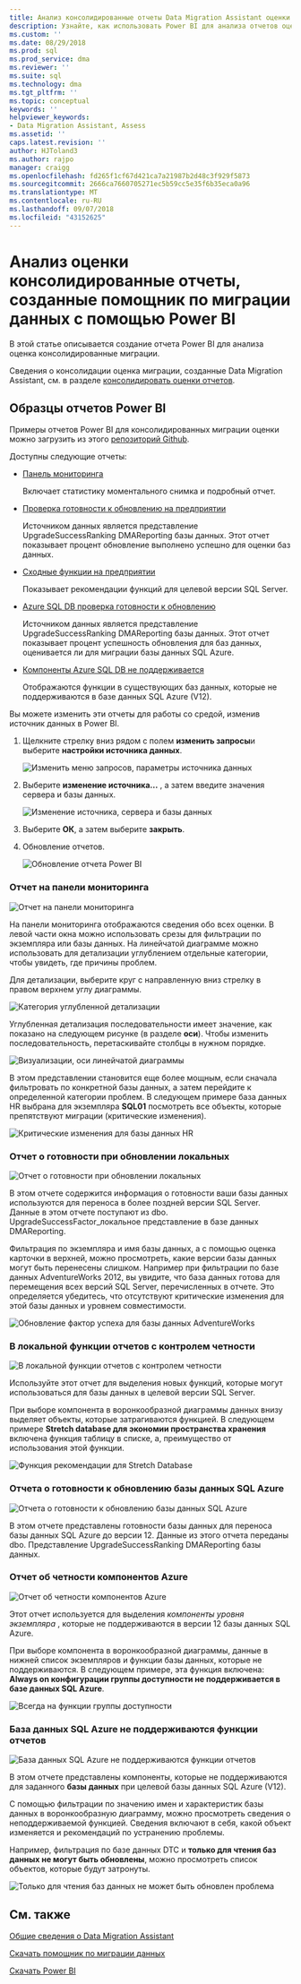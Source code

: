 ```yaml
---
title: Анализ консолидированные отчеты Data Migration Assistant оценки с помощью Power BI (SQL Server) | Документация Майкрософт
description: Узнайте, как использовать Power BI для анализа отчетов оценка миграции данных, которые импортированы и объединены в SQL Server
ms.custom: ''
ms.date: 08/29/2018
ms.prod: sql
ms.prod_service: dma
ms.reviewer: ''
ms.suite: sql
ms.technology: dma
ms.tgt_pltfrm: ''
ms.topic: conceptual
keywords: ''
helpviewer_keywords:
- Data Migration Assistant, Assess
ms.assetid: ''
caps.latest.revision: ''
author: HJToland3
ms.author: rajpo
manager: craigg
ms.openlocfilehash: fd265f1cf67d421ca7a21987b2d48c3f929f5873
ms.sourcegitcommit: 2666ca7660705271ec5b59cc5e35f6b35eca0a96
ms.translationtype: MT
ms.contentlocale: ru-RU
ms.lasthandoff: 09/07/2018
ms.locfileid: "43152625"
---
```

# <a name="analyze-consolidated-assessment-reports-created-by-data-migration-assistant-with-power-bi"></a>Анализ оценки консолидированные отчеты, созданные помощник по миграции данных с помощью Power BI

В этой статье описывается создание отчета Power BI для анализа оценка консолидированные миграции.

Сведения о консолидации оценка миграции, созданные Data Migration Assistant, см. в разделе [консолидировать оценки отчетов](../dma/dma-consolidatereports.md).

## <a name="sample-power-bi-reports"></a>Образцы отчетов Power BI

Примеры отчетов Power BI для консолидированных миграции оценки можно загрузить из этого [репозиторий Github](https://github.com/Microsoft/sql-server-samples/tree/master/samples/features/data-migration-assistant).

Доступны следующие отчеты: 

- [Панель мониторинга](#dashboard--details)

  Включает статистику моментального снимка и подробный отчет.

- [Проверка готовности к обновлению на предприятии](#on-premises-upgrade-readiness--details)

  Источником данных является представление UpgradeSuccessRanking DMAReporting базы данных.  Этот отчет показывает процент обновление выполнено успешно для оценки баз данных.

- [Сходные функции на предприятии](#on-premise-feature-parity--details)

  Показывает рекомендации функций для целевой версии SQL Server.

- [Azure SQL DB проверка готовности к обновлению](#azure-sql-db-upgrade-readiness--details)

  Источником данных является представление UpgradeSuccessRanking DMAReporting базы данных.  Этот отчет показывает процент успешность обновления для баз данных, оценивается ли для миграции базы данных SQL Azure.

- [Компоненты Azure SQL DB не поддерживается](#azure-sql-db-unsupported-features--details)

  Отображаются функции в существующих баз данных, которые не поддерживаются в базе данных SQL Azure (V12).

Вы можете изменить эти отчеты для работы со средой, изменив источник данных в Power BI. 

1. Щелкните стрелку вниз рядом с полем **изменить запросы**и выберите **настройки источника данных**.

   ![Изменить меню запросов, параметры источника данных](../dma/media/DataSourceSettings.png)

1. Выберите **изменение источника...** , а затем введите значения сервера и базы данных.

   ![Изменение источника, сервера и базы данных](../dma/media/ChangeSource.png)

1. Выберите **ОК**, а затем выберите **закрыть**.

1. Обновление отчетов.

   ![Обновление отчета Power BI](../dma/media/RefreshReport.png)

### <a name="dashboard-report"></a>Отчет на панели мониторинга

![Отчет на панели мониторинга](../dma/media/DashboardReport.png)

На панели мониторинга отображаются сведения обо всех оценки. В левой части окна можно использовать срезы для фильтрации по экземпляра или базы данных. На линейчатой диаграмме можно использовать для детализации углублением отдельные категории, чтобы увидеть, где причины проблем.

Для детализации, выберите круг с направленную вниз стрелку в правом верхнем углу диаграммы.

![Категория углубленной детализации](../dma/media/CategoryDrillDown.png)

Углубленная детализация последовательности имеет значение, как показано на следующем рисунке (в разделе **оси**). Чтобы изменить последовательность, перетаскивайте столбцы в нужном порядке.

![Визуализации, оси линейчатой диаграммы](../dma/media/VisualizationsAxis.png)

В этом представлении становится еще более мощным, если сначала фильтровать по конкретной базы данных, а затем перейдите к определенной категории проблем. В следующем примере база данных HR выбрана для экземпляра **SQL01** посмотреть все объекты, которые препятствуют миграции (критические изменения).

![Критические изменения для базы данных HR](../dma/media/BreakingChanges.png)

### <a name="on-premises-upgrade-readiness-report"></a>Отчет о готовности при обновлении локальных

![Отчет о готовности при обновлении локальных](../dma/media/OnPremisesUpgradeReadinessReport.png)

В этом отчете содержится информация о готовности ваши базы данных используются для переноса в более поздней версии SQL Server. Данные в этом отчете поступают из dbo. UpgradeSuccessFactor\_локальное представление в базе данных DMAReporting.

Фильтрация по экземпляра и имя базы данных, а с помощью оценка карточки в верхней, можно просмотреть, какие версии базы данных могут быть перенесены слишком. Например при фильтрации по базе данных AdventureWorks 2012, вы увидите, что база данных готова для перемещения всех версий SQL Server, перечисленных в отчете. Это определяется убедитесь, что отсутствуют критические изменения для этой базы данных и уровнем совместимости.

![Обновление фактор успеха для базы данных AdventureWorks](../dma/media/UpgradeSuccessFactor.png)

### <a name="on-premises-feature-parity-report"></a>В локальной функции отчетов с контролем четности

![В локальной функции отчетов с контролем четности](../dma/media/OnPremisesFeatureParityReport.png)

Используйте этот отчет для выделения новых функций, которые могут использоваться для базы данных в целевой версии SQL Server.

При выборе компонента в воронкообразной диаграммы данных внизу выделяет объекты, которые затрагиваются функцией. В следующем примере **Stretch database для экономии пространства хранения** включена функция таблицу в списке, а, преимущество от использования этой функции.

![Функция рекомендации для Stretch Database](../dma/media/FeatureRecommend_StretchDatabase.png)

### <a name="azure-sql-db-upgrade-readiness-report"></a>Отчета о готовности к обновлению базы данных SQL Azure

![Отчета о готовности к обновлению базы данных SQL Azure](../dma/media/AzureSQLDBUpgradeReadinessReport.png)

В этом отчете представлены готовности базы данных для переноса базы данных SQL Azure до версии 12. Данные из этого отчета переданы dbo. Представление UpgradeSuccessRanking DMAReporting базы данных.

### <a name="azure-features-parity-report"></a>Отчет об четности компонентов Azure

![Отчет об четности компонентов Azure](../dma/media/AzureFeaturesParityReport.png)

Этот отчет используется для выделения *компоненты уровня экземпляра* , которые не поддерживаются в версии 12 базы данных SQL Azure.

При выборе компонента в воронкообразной диаграммы, данные в нижней список экземпляров и функции базы данных, которые не поддерживаются. В следующем примере, эта функция включена: **Always on конфигурации группы доступности не поддерживается в базе данных SQL Azure**.  

![Всегда на функции группы доступности](../dma/media/Feature_AlwaysOnAvailability.png)

 
### <a name="azure-sql-db-unsupported-features-report"></a>База данных SQL Azure не поддерживаются функции отчетов

![База данных SQL Azure не поддерживаются функции отчетов](../dma/media/AzureSQLDBUnsupportedFeaturesReport.png)

В этом отчете представлены компоненты, которые не поддерживаются для заданного **базы данных** при целевой базы данных SQL Azure (V12).

С помощью фильтрации по значению имен и характеристик базы данных в воронкообразную диаграмму, можно просмотреть сведения о неподдерживаемой функцией. Сведения включают в себя, какой объект изменяется и рекомендаций по устранению проблемы.

Например, фильтрация по базе данных DTC и **только для чтения баз данных не могут быть обновлены**, можно просмотреть список объектов, которые будут затронуты.

![Только для чтения баз данных не может быть обновлен проблема](../dma/media/ReadOnlyDatabases.png)

## <a name="see-also"></a>См. также

[Общие сведения о Data Migration Assistant](../dma/dma-overview.md)

[Скачать помощник по миграции данных](https://www.microsoft.com/download/details.aspx?id=53595)

[Скачать Power BI](https://powerbi.microsoft.com/)
